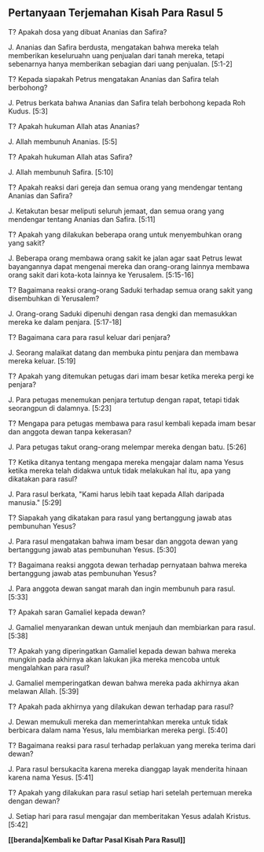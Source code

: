 ﻿## Pertanyaan Terjemahan Kisah Para Rasul 5 ##

T? Apakah dosa yang dibuat Ananias dan Safira?

J. Ananias dan Safira berdusta, mengatakan bahwa mereka telah memberikan keseluruahn uang penjualan dari tanah mereka, tetapi sebenarnya hanya memberikan sebagian dari uang penjualan. [5:1-2]

T? Kepada siapakah Petrus mengatakan Ananias dan Safira telah berbohong?

J. Petrus berkata bahwa Ananias dan Safira telah berbohong kepada Roh Kudus. [5:3]

T? Apakah hukuman Allah atas Ananias?

J. Allah membunuh Ananias. [5:5]

T? Apakah hukuman Allah atas Safira?

J. Allah membunuh Safira. [5:10]

T? Apakah reaksi dari gereja dan semua orang yang mendengar tentang Ananias dan Safira?

J. Ketakutan besar meliputi seluruh jemaat, dan semua orang yang mendengar tentang Ananias dan Safira. [5:11]

T? Apakah yang dilakukan beberapa orang untuk menyembuhkan orang yang sakit?

J. Beberapa orang membawa orang sakit ke jalan agar saat Petrus lewat bayangannya dapat mengenai mereka dan orang-orang lainnya membawa orang sakit dari kota-kota lainnya ke Yerusalem. [5:15-16]

T? Bagaimana reaksi orang-orang Saduki terhadap semua orang sakit yang disembuhkan di Yerusalem?

J. Orang-orang Saduki dipenuhi dengan rasa dengki dan memasukkan mereka ke dalam penjara. [5:17-18]

T? Bagaimana cara para rasul keluar dari penjara?

J. Seorang malaikat datang dan membuka pintu penjara dan membawa mereka keluar. [5:19]

T? Apakah yang ditemukan petugas dari imam besar ketika mereka pergi ke penjara?

J. Para petugas menemukan penjara tertutup dengan rapat, tetapi tidak seorangpun di dalamnya. [5:23]

T? Mengapa para petugas membawa para rasul kembali kepada imam besar dan anggota dewan tanpa kekerasan?

J. Para petugas takut orang-orang melempar mereka dengan batu. [5:26]

T? Ketika ditanya tentang mengapa mereka mengajar dalam nama Yesus ketika mereka telah didakwa untuk tidak melakukan hal itu, apa yang dikatakan para rasul?

J. Para rasul berkata, "Kami harus lebih taat kepada Allah daripada manusia." [5:29]

T? Siapakah yang dikatakan para rasul yang bertanggung jawab atas pembunuhan Yesus?

J. Para rasul mengatakan bahwa imam besar dan anggota dewan yang bertanggung jawab atas pembunuhan Yesus. [5:30]

T? Bagaimana reaksi anggota dewan terhadap pernyataan bahwa mereka bertanggung jawab atas pembunuhan Yesus?

J. Para anggota dewan sangat marah dan ingin membunuh para rasul. [5:33]

T? Apakah saran Gamaliel kepada dewan?

J. Gamaliel menyarankan dewan untuk menjauh dan membiarkan para rasul. [5:38]

T? Apakah yang diperingatkan Gamaliel kepada dewan bahwa mereka mungkin pada akhirnya akan lakukan jika mereka mencoba untuk mengalahkan para rasul?

J. Gamaliel memperingatkan dewan bahwa mereka pada akhirnya akan melawan Allah. [5:39]

T? Apakah pada akhirnya yang dilakukan dewan terhadap para rasul?

J. Dewan memukuli mereka dan memerintahkan mereka untuk tidak berbicara dalam nama Yesus, lalu membiarkan mereka pergi. [5:40]

T? Bagaimana reaksi para rasul terhadap perlakuan yang mereka terima dari dewan?

J. Para rasul bersukacita karena mereka dianggap layak menderita hinaan karena nama Yesus. [5:41]

T? Apakah yang dilakukan para rasul setiap hari setelah pertemuan mereka dengan dewan?

J. Setiap hari para rasul mengajar dan memberitakan Yesus adalah Kristus. [5:42]

__[[beranda|Kembali ke Daftar Pasal Kisah Para Rasul]]__

